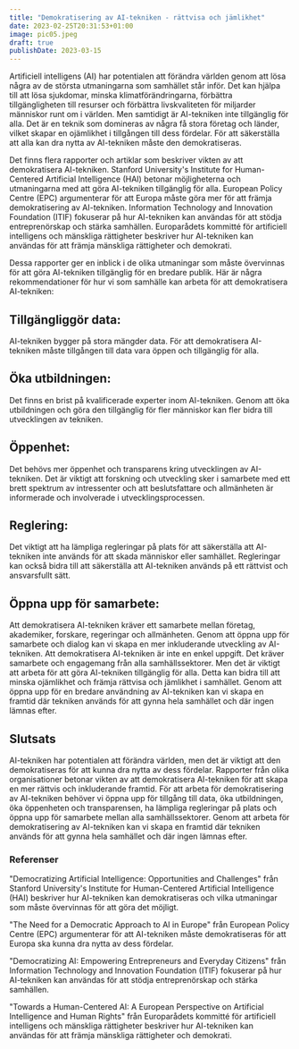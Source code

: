 ```yaml
---
title: "Demokratisering av AI-tekniken - rättvisa och jämlikhet"
date: 2023-02-25T20:31:53+01:00
image: pic05.jpeg
draft: true
publishDate: 2023-03-15
---
```


Artificiell intelligens (AI) har potentialen att förändra världen genom att lösa några av de största utmaningarna som samhället står inför. Det kan hjälpa till att lösa sjukdomar, minska klimatförändringarna, förbättra tillgängligheten till resurser och förbättra livskvaliteten för miljarder människor runt om i världen. Men samtidigt är AI-tekniken inte tillgänglig för alla. Det är en teknik som domineras av några få stora företag och länder, vilket skapar en ojämlikhet i tillgången till dess fördelar. För att säkerställa att alla kan dra nytta av AI-tekniken måste den demokratiseras.

Det finns flera rapporter och artiklar som beskriver vikten av att demokratisera AI-tekniken. Stanford University's Institute for Human-Centered Artificial Intelligence (HAI) betonar möjligheterna och utmaningarna med att göra AI-tekniken tillgänglig för alla. European Policy Centre (EPC) argumenterar för att Europa måste göra mer för att främja demokratisering av AI-tekniken. Information Technology and Innovation Foundation (ITIF) fokuserar på hur AI-tekniken kan användas för att stödja entreprenörskap och stärka samhällen. Europarådets kommitté för artificiell intelligens och mänskliga rättigheter beskriver hur AI-tekniken kan användas för att främja mänskliga rättigheter och demokrati.

Dessa rapporter ger en inblick i de olika utmaningar som måste övervinnas för att göra AI-tekniken tillgänglig för en bredare publik. Här är några rekommendationer för hur vi som samhälle kan arbeta för att demokratisera AI-tekniken:

## Tillgängliggör data: 
AI-tekniken bygger på stora mängder data. För att demokratisera AI-tekniken måste tillgången till data vara öppen och tillgänglig för alla.

## Öka utbildningen: 
Det finns en brist på kvalificerade experter inom AI-tekniken. Genom att öka utbildningen och göra den tillgänglig för fler människor kan fler bidra till utvecklingen av tekniken.

## Öppenhet: 
Det behövs mer öppenhet och transparens kring utvecklingen av AI-tekniken. Det är viktigt att forskning och utveckling sker i samarbete med ett brett spektrum av intressenter och att beslutsfattare och allmänheten är informerade och involverade i utvecklingsprocessen.

## Reglering: 
Det viktigt att ha lämpliga regleringar på plats för att säkerställa att AI-tekniken inte används för att skada människor eller samhället. Regleringar kan också bidra till att säkerställa att AI-tekniken används på ett rättvist och ansvarsfullt sätt.

## Öppna upp för samarbete: 
Att demokratisera AI-tekniken kräver ett samarbete mellan företag, akademiker, forskare, regeringar och allmänheten. Genom att öppna upp för samarbete och dialog kan vi skapa en mer inkluderande utveckling av AI-tekniken.
Att demokratisera AI-tekniken är inte en enkel uppgift. Det kräver samarbete och engagemang från alla samhällssektorer. Men det är viktigt att arbeta för att göra AI-tekniken tillgänglig för alla. Detta kan bidra till att minska ojämlikhet och främja rättvisa och jämlikhet i samhället. Genom att öppna upp för en bredare användning av AI-tekniken kan vi skapa en framtid där tekniken används för att gynna hela samhället och där ingen lämnas efter.

## Slutsats

AI-tekniken har potentialen att förändra världen, men det är viktigt att den demokratiseras för att kunna dra nytta av dess fördelar. Rapporter från olika organisationer betonar vikten av att demokratisera AI-tekniken för att skapa en mer rättvis och inkluderande framtid. För att arbeta för demokratisering av AI-tekniken behöver vi öppna upp för tillgång till data, öka utbildningen, öka öppenheten och transparensen, ha lämpliga regleringar på plats och öppna upp för samarbete mellan alla samhällssektorer. Genom att arbeta för demokratisering av AI-tekniken kan vi skapa en framtid där tekniken används för att gynna hela samhället och där ingen lämnas efter.

### Referenser
"Democratizing Artificial Intelligence: Opportunities and Challenges" från Stanford University's Institute for Human-Centered Artificial Intelligence (HAI) beskriver hur AI-tekniken kan demokratiseras och vilka utmaningar som måste övervinnas för att göra det möjligt.

"The Need for a Democratic Approach to AI in Europe" från European Policy Centre (EPC) argumenterar för att AI-tekniken måste demokratiseras för att Europa ska kunna dra nytta av dess fördelar.

"Democratizing AI: Empowering Entrepreneurs and Everyday Citizens" från Information Technology and Innovation Foundation (ITIF) fokuserar på hur AI-tekniken kan användas för att stödja entreprenörskap och stärka samhällen.

"Towards a Human-Centered AI: A European Perspective on Artificial Intelligence and Human Rights" från Europarådets kommitté för artificiell intelligens och mänskliga rättigheter beskriver hur AI-tekniken kan användas för att främja mänskliga rättigheter och demokrati.
